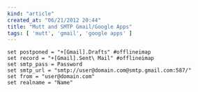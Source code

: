 ```yaml
---
kind: "article"
created_at: "06/21/2012 20:44"
title: "Mutt and SMTP Gmail/Google Apps"
tags: [ 'mutt', 'gmail', 'google apps' ]
---
```

<pre><code class='bash'>set postponed = "+[Gmail].Drafts" #offlineimap
set record = "+[Gmail].Sent\ Mail" #offlineimap
set smtp_pass = Password
set smtp_url = "smtp://user@domain.com@smtp.gmail.com:587/"
set from = "user@domain.com"
set realname = "Name"
</code></pre>
